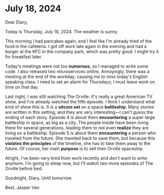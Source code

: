 # July 18, 2024

Dear Diary,

Today is Thursday, July 18, 2024. The weather is sunny.

This morning I had pancakes again, and I feel like I'm already tired of the food in the cafeteria. I got off work late again in the evening and had a burger at the KFC in the company park, which was pretty good. I might try it for breakfast later.

Today's meetings were not too **numerous**, so I managed to write some code. I also released two microservices online. Annoyingly, there was a meeting at the end of the workday, causing me to miss today's English speaking class. I need to set an alarm for Thursdays; I must leave work on time on that day.

Last night, I was still watching The Orville. It's really a great American TV show, and I've already watched the fifth episode. I think I understand what kind of show this is. It is a **sitcom set** on a space **battleship**. Many stories are written in this setting, and they are very interesting—I can't guess the ending of each story. Episode 4 is about them **encountering** a super large battleship in space, as big as a city. The people inside have been living there for several generations, leading them to not even **realize** they are living on a battleship. Episode 5 is about them **encountering** a person who traveled from the future. She traveled back to save them, but because this **violates the principles** of the timeline, she has to take them away to the future. Of course, her main **purpose** is to sell their Orville spaceship.

Alright, I've been very tired from work recently and don't want to write anymore. I'm going to sleep now, but I'll watch two more episodes of The Orville before bed.

Goodnight, Diary. Until tomorrow.

Best, Jasper Van
